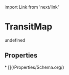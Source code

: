 import Link from 'next/link'
# TransitMap

undefined

## Properties

<Grid>
* [](/Properties/Schema.org/)

</Grid>

